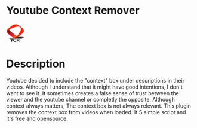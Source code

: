# Youtube Context Remover
 ![img](icons/logo.png)

# Description

Youtube decided to include the "context" box under descriptions in their videos. Although I understand that it might have good intentions, I don't want to see it. It sometimes creates a false sense of trust between the viewer and the youtube channel or completly the opposite. Although context always matters, The context box is not always relevant. 
This plugin removes the context box from videos when loaded. It'S simple script and it's free and opensource.






